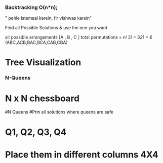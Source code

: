 ### Backtracking O(n*n);


" pehle istemaal karein, fir vishwas karein"


Find all Possible Solutions & use the one you want 

all possible arrangements 
[A , B , C ]
total permutations = n! 
3! = 3*2*1 = 6
(ABC,ACB,BAC,BCA,CAB,CBA)


# Tree Visualization 



### N-Queens 

# N x N chessboard 
#N Queens 
#Prin all solutions where queens are safe 

# Q1, Q2, Q3, Q4
# Place them in different columns 4X4


